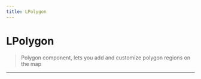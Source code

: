 ```yaml
---
title: LPolygon
---
```


# LPolygon

> Polygon component, lets you add and customize polygon regions on the map

---
